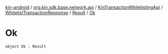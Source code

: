 [kin-android](../../../../index.md) / [org.kin.sdk.base.network.api](../../../index.md) / [KinTransactionWhitelistingApi](../../index.md) / [WhitelistTransactionResponse](../index.md) / [Result](index.md) / [Ok](./-ok.md)

# Ok

`object Ok : Result`